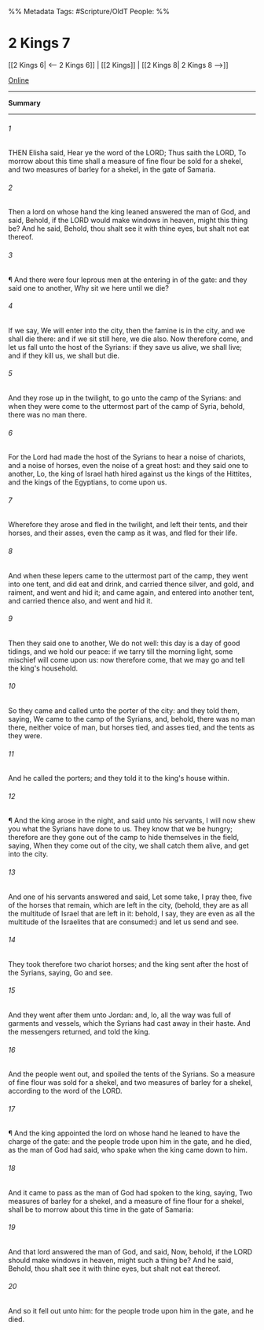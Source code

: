 

%% Metadata
Tags: #Scripture/OldT
People: 
%%
# 2 Kings 7
[[2 Kings 6| <-- 2 Kings 6]] | [[2 Kings]] | [[2 Kings 8| 2 Kings 8 -->]]

[Online](https://churchofjesuschrist.org/study/scriptures/ot/2-kgs/7?lang=eng)

---
__Summary__



---

###### 1
THEN Elisha said, Hear ye the word of the LORD; Thus saith the LORD, To morrow about this time shall a measure of fine flour be sold for a shekel, and two measures of barley for a shekel, in the gate of Samaria.
###### 2
Then a lord on whose hand the king leaned answered the man of God, and said, Behold, if the LORD would make windows in heaven, might this thing be?  And he said, Behold, thou shalt see it with thine eyes, but shalt not eat thereof.
###### 3
¶ And there were four leprous men at the entering in of the gate: and they said one to another, Why sit we here until we die?
###### 4
If we say, We will enter into the city, then the famine is in the city, and we shall die there: and if we sit still here, we die also.  Now therefore come, and let us fall unto the host of the Syrians: if they save us alive, we shall live; and if they kill us, we shall but die.
###### 5
And they rose up in the twilight, to go unto the camp of the Syrians: and when they were come to the uttermost part of the camp of Syria, behold, there was no man there.
###### 6
For the Lord had made the host of the Syrians to hear a noise of chariots, and a noise of horses, even the noise of a great host: and they said one to another, Lo, the king of Israel hath hired against us the kings of the Hittites, and the kings of the Egyptians, to come upon us.
###### 7
Wherefore they arose and fled in the twilight, and left their tents, and their horses, and their asses, even the camp as it was, and fled for their life.
###### 8
And when these lepers came to the uttermost part of the camp, they went into one tent, and did eat and drink, and carried thence silver, and gold, and raiment, and went and hid it; and came again, and entered into another tent, and carried thence also, and went and hid it.
###### 9
Then they said one to another, We do not well: this day is a day of good tidings, and we hold our peace: if we tarry till the morning light, some mischief will come upon us: now therefore come, that we may go and tell the king's household.
###### 10
So they came and called unto the porter of the city: and they told them, saying, We came to the camp of the Syrians, and, behold, there was no man there, neither voice of man, but horses tied, and asses tied, and the tents as they were.
###### 11
And he called the porters; and they told it to the king's house within.
###### 12
¶ And the king arose in the night, and said unto his servants, I will now shew you what the Syrians have done to us.  They know that we be hungry; therefore are they gone out of the camp to hide themselves in the field, saying, When they come out of the city, we shall catch them alive, and get into the city.
###### 13
And one of his servants answered and said, Let some take, I pray thee, five of the horses that remain, which are left in the city, (behold, they are as all the multitude of Israel that are left in it: behold, I say, they are even as all the multitude of the Israelites that are consumed:) and let us send and see.
###### 14
They took therefore two chariot horses; and the king sent after the host of the Syrians, saying, Go and see.
###### 15
And they went after them unto Jordan: and, lo, all the way was full of garments and vessels, which the Syrians had cast away in their haste.  And the messengers returned, and told the king.
###### 16
And the people went out, and spoiled the tents of the Syrians.  So a measure of fine flour was sold for a shekel, and two measures of barley for a shekel, according to the word of the LORD.
###### 17
¶ And the king appointed the lord on whose hand he leaned to have the charge of the gate: and the people trode upon him in the gate, and he died, as the man of God had said, who spake when the king came down to him.
###### 18
And it came to pass as the man of God had spoken to the king, saying, Two measures of barley for a shekel, and a measure of fine flour for a shekel, shall be to morrow about this time in the gate of Samaria:
###### 19
And that lord answered the man of God, and said, Now, behold, if the LORD should make windows in heaven, might such a thing be?  And he said, Behold, thou shalt see it with thine eyes, but shalt not eat thereof.
###### 20
And so it fell out unto him: for the people trode upon him in the gate, and he died.



